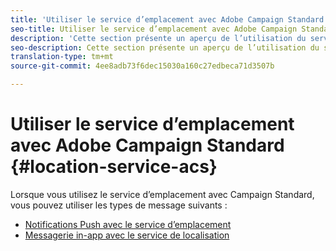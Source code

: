 ```yaml
---
title: 'Utiliser le service d’emplacement avec Adobe Campaign Standard '
seo-title: Utiliser le service d’emplacement avec Adobe Campaign Standard
description: 'Cette section présente un aperçu de l’utilisation du service d’emplacement avec Campaign Standard. '
seo-description: Cette section présente un aperçu de l’utilisation du service d’emplacement avec Campaign Standard.
translation-type: tm+mt
source-git-commit: 4ee8adb73f6dec15030a160c27edbeca71d3507b

---
```



# Utiliser le service d’emplacement avec Adobe Campaign Standard {#location-service-acs}

Lorsque vous utilisez le service d’emplacement avec Campaign Standard, vous pouvez utiliser les types de message suivants :

* [Notifications Push avec le service d’emplacement](/help/use-places-with-other-solutions/places-acs/places-acs-push-notifications.md)
* [Messagerie in-app avec le service de localisation](/help/use-places-with-other-solutions/places-acs/places-acs-in-app-messages.md)